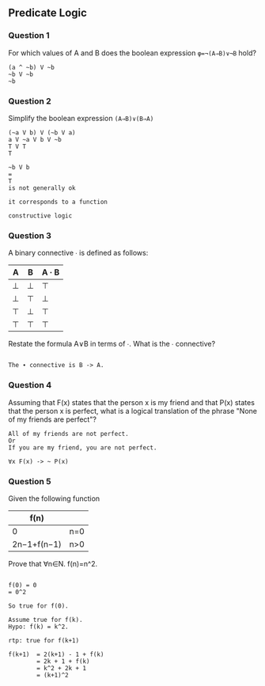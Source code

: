 ## Predicate Logic

### Question 1

For which values of A and B does the boolean expression `φ=¬(A⇒B)∨¬B` hold?

```answer
(a ^ ~b) V ~b
~b V ~b
~b

```



### Question 2

Simplify the boolean expression ``(A⇒B)∨(B⇒A)``

```answer
(~a V b) V (~b V a)
a V ~a V b V ~b
T V T
T
```




```note
~b V b 
=
T 
is not generally ok

it corresponds to a function

constructive logic
```


### Question 3

A binary connective ∙ is defined as follows:

| A   | B   | A ∙ B |
| --- | --- | ----- |
| ⊥   | ⊥ | ⊤   |
| ⊥   |   ⊤  | ⊥      |
| ⊤   |   ⊥  |  ⊤     |
| ⊤    |    ⊤ |  ⊤     |

Restate the formula A∨B in terms of ∙. What is the ∙ connective?

```answer

The ∙ connective is B -> A.
```



### Question 4

Assuming that F(x) states that the person x is my friend and that P(x) states that the person x is perfect, what is a logical translation of the phrase "None of my friends are perfect"?

```answer
All of my friends are not perfect.
Or 
If you are my friend, you are not perfect.

∀x F(x) -> ~ P(x)
```

### Question 5

Given the following function

| f(n) |  |
| ---- | -------------------------- | 
| 0    |   n=0                         |     |
| 2n−1+f(n−1)     |  n>0                          |     |

Prove that ∀n∈N. f(n)=n^2.

```answer

f(0) = 0
= 0^2 

So true for f(0).

Assume true for f(k).
Hypo: f(k) = k^2.

rtp: true for f(k+1)

f(k+1)  = 2(k+1) - 1 + f(k)
		= 2k + 1 + f(k)
		= k^2 + 2k + 1
		= (k+1)^2
```

